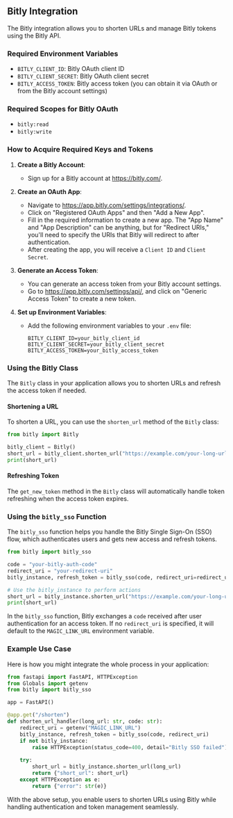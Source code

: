## Bitly Integration

The Bitly integration allows you to shorten URLs and manage Bitly tokens using the Bitly API.

### Required Environment Variables

- `BITLY_CLIENT_ID`: Bitly OAuth client ID
- `BITLY_CLIENT_SECRET`: Bitly OAuth client secret
- `BITLY_ACCESS_TOKEN`: Bitly access token (you can obtain it via OAuth or from the Bitly account settings)

### Required Scopes for Bitly OAuth

- `bitly:read`
- `bitly:write`

### How to Acquire Required Keys and Tokens

1. **Create a Bitly Account**:
   - Sign up for a Bitly account at https://bitly.com/.

2. **Create an OAuth App**:
   - Navigate to https://app.bitly.com/settings/integrations/.
   - Click on "Registered OAuth Apps" and then "Add a New App".
   - Fill in the required information to create a new app. The "App Name" and "App Description" can be anything, but for "Redirect URIs," you'll need to specify the URIs that Bitly will redirect to after authentication.
   - After creating the app, you will receive a `Client ID` and `Client Secret`.

3. **Generate an Access Token**:
   - You can generate an access token from your Bitly account settings.
   - Go to https://app.bitly.com/settings/api/, and click on "Generic Access Token" to create a new token. 

4. **Set up Environment Variables**:
   - Add the following environment variables to your `.env` file:
     ```plaintext
     BITLY_CLIENT_ID=your_bitly_client_id
     BITLY_CLIENT_SECRET=your_bitly_client_secret
     BITLY_ACCESS_TOKEN=your_bitly_access_token
     ```

### Using the Bitly Class

The `Bitly` class in your application allows you to shorten URLs and refresh the access token if needed.

#### Shortening a URL

To shorten a URL, you can use the `shorten_url` method of the `Bitly` class:

```python
from bitly import Bitly

bitly_client = Bitly()
short_url = bitly_client.shorten_url("https://example.com/your-long-url")
print(short_url)
```

#### Refreshing Token

The `get_new_token` method in the `Bitly` class will automatically handle token refreshing when the access token expires.

### Using the `bitly_sso` Function

The `bitly_sso` function helps you handle the Bitly Single Sign-On (SSO) flow, which authenticates users and gets new access and refresh tokens.

```python
from bitly import bitly_sso

code = "your-bitly-auth-code"
redirect_uri = "your-redirect-uri"
bitly_instance, refresh_token = bitly_sso(code, redirect_uri=redirect_uri)

# Use the bitly_instance to perform actions
short_url = bitly_instance.shorten_url("https://example.com/your-long-url")
print(short_url)
```

In the `bitly_sso` function, Bitly exchanges a `code` received after user authentication for an access token. If no `redirect_uri` is specified, it will default to the `MAGIC_LINK_URL` environment variable.

### Example Use Case

Here is how you might integrate the whole process in your application:

```python
from fastapi import FastAPI, HTTPException
from Globals import getenv
from bitly import bitly_sso

app = FastAPI()

@app.get("/shorten")
def shorten_url_handler(long_url: str, code: str):
    redirect_uri = getenv("MAGIC_LINK_URL")
    bitly_instance, refresh_token = bitly_sso(code, redirect_uri)
    if not bitly_instance:
        raise HTTPException(status_code=400, detail="Bitly SSO failed")
    
    try:
        short_url = bitly_instance.shorten_url(long_url)
        return {"short_url": short_url}
    except HTTPException as e:
        return {"error": str(e)}
```

With the above setup, you enable users to shorten URLs using Bitly while handling authentication and token management seamlessly.